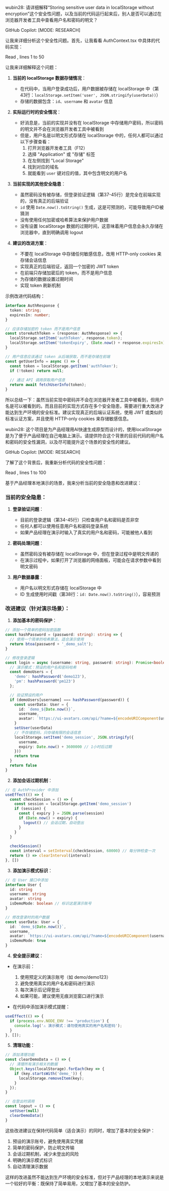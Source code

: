 

wubin28: 请详细解释“Storing sensitive user data in localStorage without encryption”这个安全性问题，以及当前的代码运行起来后，别人是否可以通过在浏览器开发者工具中查看用户名和密码的明文？

GitHub Copilot: [MODE: RESEARCH]

让我来详细分析这个安全性问题。首先，让我看看 AuthContext.tsx 中具体的代码实现： 

Read [](file:///home/wzb/OOR/katas/fix-bugs-in-nextjs-web-app-2025-10-20--13-10/contexts/AuthContext.tsx#1-1), lines 1 to 50

让我来详细解释这个问题：

1. **当前的 localStorage 数据存储情况**：
   - 在代码中，当用户登录成功后，用户数据被存储在 localStorage 中（第43行：`localStorage.setItem('user', JSON.stringify(userData))`）
   - 存储的数据包含：`id`、`username` 和 `avatar` 信息

2. **实际运行时的安全情况**：
   - 好消息是，当前的实现并没有在 localStorage 中存储用户密码，所以密码的明文并不会在浏览器开发者工具中被看到
   - 但是，用户名是以明文形式存储在 localStorage 中的，任何人都可以通过以下步骤查看：
     1. 打开浏览器开发者工具（F12）
     2. 选择 "Application" 或 "存储" 标签
     3. 在左侧找到 "Local Storage"
     4. 找到对应的域名
     5. 就能看到 `user` 键对应的值，其中包含明文的用户名

3. **当前实现的其他安全隐患**：
   - 虽然密码没有被存储，但登录验证逻辑（第37-45行）是完全在前端实现的，没有真正的后端验证
   - `id` 使用 `Date.now().toString()` 生成，这是可预测的，可能导致用户ID被猜测
   - 没有使用任何加密或哈希算法来保护用户数据
   - 没有设置 localStorage 数据的过期时间，这意味着用户信息会永久存储在浏览器中，直到明确调用 logout

4. **建议的改进方案**：
   - 不要在 localStorage 中存储任何敏感信息，改用 HTTP-only cookies 来存储会话信息
   - 实现真正的后端验证，返回一个加密的 JWT token
   - 在前端只存储加密后的 token，而不是用户信息
   - 为存储的数据设置过期时间
   - 实现 token 刷新机制

示例改进代码结构：
```typescript
interface AuthResponse {
  token: string;
  expiresIn: number;
}

// 应该存储加密的 token 而不是用户信息
const storeAuthToken = (response: AuthResponse) => {
  localStorage.setItem('authToken', response.token);
  localStorage.setItem('tokenExpiry', (Date.now() + response.expiresIn).toString());
}

// 用户信息应该通过 token 从后端获取，而不是存储在前端
const getUserInfo = async () => {
  const token = localStorage.getItem('authToken');
  if (!token) return null;
  
  // 通过 API 调用获取用户信息
  return await fetchUserInfo(token);
}
```

所以总结一下：虽然当前实现中密码并不会在浏览器开发者工具中被看到，但用户名是可以被看到的。而且目前的实现方式存在多个安全隐患，需要进行重大改进才能达到生产环境的安全标准。建议实现真正的后端认证系统，使用 JWT 或类似的标准认证方案，并且使用 HTTP-only cookies 来存储敏感信息。

wubin28: 这个项目是为产品经理用AI快速生成原型而设计的，使用localStorage是为了便于产品经理在自己电脑上演示。请提供符合这个背景的目前代码的用户名和密码的安全性漏洞，以及尽可能提升这个场景的安全性的建议。

GitHub Copilot: [MODE: RESEARCH]

了解了这个背景后，我重新分析代码的安全性问题： 

Read [](file:///home/wzb/OOR/katas/fix-bugs-in-nextjs-web-app-2025-10-20--13-10/contexts/AuthContext.tsx#1-1), lines 1 to 100

基于产品经理本地演示的场景，我来分析当前的安全隐患和改进建议：

### 当前的安全隐患：

1. **登录验证问题**：
   - 目前的登录逻辑（第34-45行）只检查用户名和密码是否非空
   - 任何人都可以使用任意用户名和密码登录系统
   - 如果产品经理在演示时输入了真实的用户名和密码，可能被他人看到

2. **密码处理问题**：
   - 虽然密码没有被存储在 localStorage 中，但在登录过程中是明文传递的
   - 在演示过程中，如果打开了浏览器的网络面板，可能会在请求参数中看到明文密码

3. **用户数据暴露**：
   - 用户名以明文形式存储在 localStorage 中
   - ID 生成使用时间戳（第38行：`id: Date.now().toString()`），容易预测

### 改进建议（针对演示场景）：

1. **添加基本的密码保护**：
```typescript
// 添加一个简单的密码加密函数
const hashPassword = (password: string): string => {
  // 使用一个简单的哈希算法，适合演示使用
  return btoa(password + '_demo_salt');
}

// 修改登录逻辑
const login = async (username: string, password: string): Promise<boolean> => {
  // 演示模式：预设的用户名和密码哈希
  const demoUsers = {
    'demo': hashPassword('demo123'),
    'pm': hashPassword('pm123')
  };

  // 验证预设的用户
  if (demoUsers[username] === hashPassword(password)) {
    const userData: User = {
      id: `demo_${Date.now()}`,
      username,
      avatar: `https://ui-avatars.com/api/?name=${encodeURIComponent(username)}&background=3b82f6&color=fff`
    }
    setUser(userData)
    // 不存储密码，只存储有限的会话信息
    localStorage.setItem('demo_session', JSON.stringify({
      username,
      expiry: Date.now() + 3600000 // 1小时后过期
    }))
    return true
  }
  return false
}
```

2. **添加会话过期机制**：
```typescript
// 在 AuthProvider 中添加
useEffect(() => {
  const checkSession = () => {
    const session = localStorage.getItem('demo_session')
    if (session) {
      const { expiry } = JSON.parse(session)
      if (Date.now() > expiry) {
        logout() // 会话过期，自动登出
      }
    }
  }
  
  checkSession()
  const interval = setInterval(checkSession, 60000) // 每分钟检查一次
  return () => clearInterval(interval)
}, [])
```

3. **添加演示模式标识**：
```typescript
// 在 User 接口中添加
interface User {
  id: string
  username: string
  avatar: string
  isDemoMode: boolean // 标识这是演示账号
}

// 修改登录时的用户数据
const userData: User = {
  id: `demo_${Date.now()}`,
  username,
  avatar: `https://ui-avatars.com/api/?name=${encodeURIComponent(username)}&background=3b82f6&color=fff`,
  isDemoMode: true
}
```

4. **安全提示建议**：

- 在演示前：
  1. 使用预定义的演示账号（如 demo/demo123）
  2. 避免使用真实的用户名和密码进行演示
  3. 每次演示后记得登出
  4. 如果可能，建议使用无痕浏览窗口进行演示

- 在代码中添加演示模式提醒：
```typescript
useEffect(() => {
  if (process.env.NODE_ENV !== 'production') {
    console.log('⚠️ 演示模式：请勿使用真实的用户名和密码');
  }
}, []);
```

5. **清理功能**：
```typescript
// 添加清理功能
const clearDemoData = () => {
  // 清理所有演示相关的数据
  Object.keys(localStorage).forEach(key => {
    if (key.startsWith('demo_')) {
      localStorage.removeItem(key);
    }
  });
}

// 在登出时调用
const logout = () => {
  setUser(null)
  clearDemoData()
}
```

这些改进建议在保持代码简单（适合演示）的同时，增加了基本的安全保护：
1. 预设的演示账号，避免使用真实凭据
2. 简单的密码保护，防止明文传输
3. 会话过期机制，减少未登出的风险
4. 明确的演示模式标识
5. 自动清理演示数据

这样的改进虽然不能达到生产环境的安全标准，但对于产品经理的本地演示来说是一个较好的平衡：既保持了简单易用，又增加了基本的安全防护。